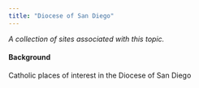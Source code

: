 ```yaml
---
title: "Diocese of San Diego"
---
```



*A collection of sites associated with this topic.*

#### Background

Catholic places of interest in the Diocese of San Diego


